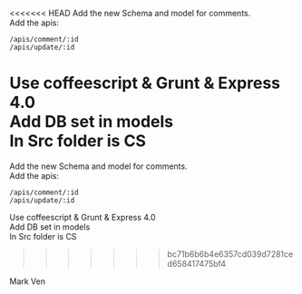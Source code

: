 <<<<<<< HEAD
Add the new Schema and model for comments.<br>
Add the apis:<br>

	/apis/comment/:id
	/apis/update/:id

Use coffeescript & Grunt & Express 4.0<br>
Add DB set in models<br>
In Src folder is CS<br>
=======
Add the new Schema and model for comments. <br>
Add the apis: <br>

	/apis/comment/:id 
	/apis/update/:id 
	
Use coffeescript & Grunt & Express 4.0 <br>
Add DB set in models <br>
In Src folder is CS <br>
>>>>>>> bc71b6b6b4e6357cd039d7281ced658417475bf4


Mark Ven
